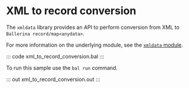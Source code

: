# XML to record conversion

The `xmldata` library provides an API to perform conversion from XML to `Ballerina record/map<anydata>`.

For more information on the underlying module, see the [`xmldata` module](https://docs.central.ballerina.io/ballerina/xmldata/latest/).

::: code xml_to_record_conversion.bal :::

To run this sample use the `bal run` command.

::: out xml_to_record_conversion.out :::